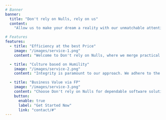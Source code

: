 ```yaml
---
# Banner
banner:
  title: "Don't rely on Nulls, rely on us"
  content: 
    "Allow us to make your dream a reality with our unmatchable attention to detail and elegance praising."

# Features
features:
  - title: "Efficiency at the best Price"
    image: "/images/service-1.png"
    content: "Welcome to Don't rely on Nulls, where we merge practical expertise in functional programming with a commitment to delivering solutions on time and within budget. As a boutique, we focus on efficient delivery at low cost, without compromising on quality. At Don't rely on Nulls, we value grounded ideas and the pursuit of improvement. Our team of dedicated professionals values both practical and abstract strategies to create reliable software solutions that meet our clients' requirements."

  - title: "Culture based on Humility"
    image: "/images/service-2.png"
    content: "Integrity is paramount to our approach. We adhere to the highest ethical standards and craftsmanship to ensure our solutions align seamlessly with our clients' objectives. In a rapidly evolving tech landscape, we remain humble learners. Our team embraces ongoing education and exploration to shape the future of software development. Collaboration is at the heart of our ethos. We value partnerships with the open-source community, fostering an environment where diverse perspectives converge to shape tailored solutions."

  - title: "Business Value via FP"
    image: "/images/service-3.png"
    content: "Choose Don't rely on Nulls for dependable software solutions. Join us on a journey where practical innovation meets philosophical reflection, guided by our expertise in functional programming, towards a brighter digital horizon. The outcome will be pretty and elegant enough that you will want to hang on your wall."
    button:
      enable: true
      label: "Get Started Now"
      link: "contact/#"
---
```

